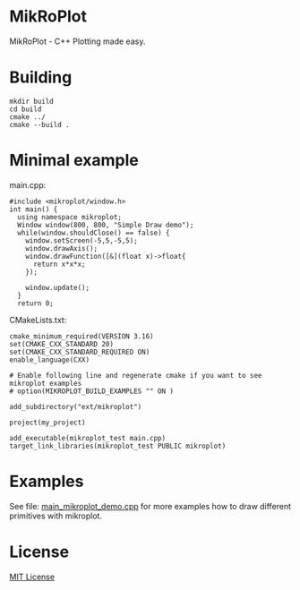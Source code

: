 # MikRoPlot
MikRoPlot - C++ Plotting made easy.

# Building
```
mkdir build 
cd build
cmake ../
cmake --build .
```

# Minimal example

main.cpp:
```
#include <mikroplot/window.h>
int main() {
  using namespace mikroplot;
  Window window(800, 800, "Simple Draw demo");
  while(window.shouldClose() == false) {
    window.setScreen(-5,5,-5,5);
    window.drawAxis();
    window.drawFunction([&](float x)->float{
      return x*x*x;
    });
    
    window.update();
  }
  return 0;

```

CMakeLists.txt:

```
cmake_minimum_required(VERSION 3.16)
set(CMAKE_CXX_STANDARD 20)
set(CMAKE_CXX_STANDARD_REQUIRED ON)
enable_language(CXX)

# Enable following line and regenerate cmake if you want to see mikroplot examples
# option(MIKROPLOT_BUILD_EXAMPLES "" ON )

add_subdirectory("ext/mikroplot")

project(my_project)

add_executable(mikroplot_test main.cpp)
target_link_libraries(mikroplot_test PUBLIC mikroplot)

```

# Examples

See file: [main_mikroplot_demo.cpp](https://github.com/Miceroy/mikroplot/blob/main/examples/main_mikroplot_demo.cpp) for more examples how to draw different primitives with mikroplot.

# License 

[MIT License](LICENSE)



